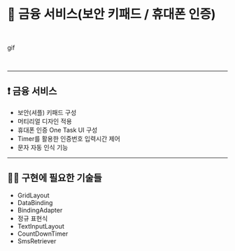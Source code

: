 # 📢 금융 서비스(보안 키패드 / 휴대폰 인증)

<br>

gif

<br>

---
## ❗️ 금융 서비스

- 보안(셔플) 키패드 구성
- 머티리얼 디자인 적용
- 휴대폰 인증 One Task UI 구성
- Timer를 활용한 인증번호 입력시간 제어
- 문자 자동 인식 기능

---
## 💪🏻 구현에 필요한 기술들

- GridLayout
- DataBinding
- BindingAdapter
- 정규 표현식
- TextInputLayout
- CountDownTimer
- SmsRetriever